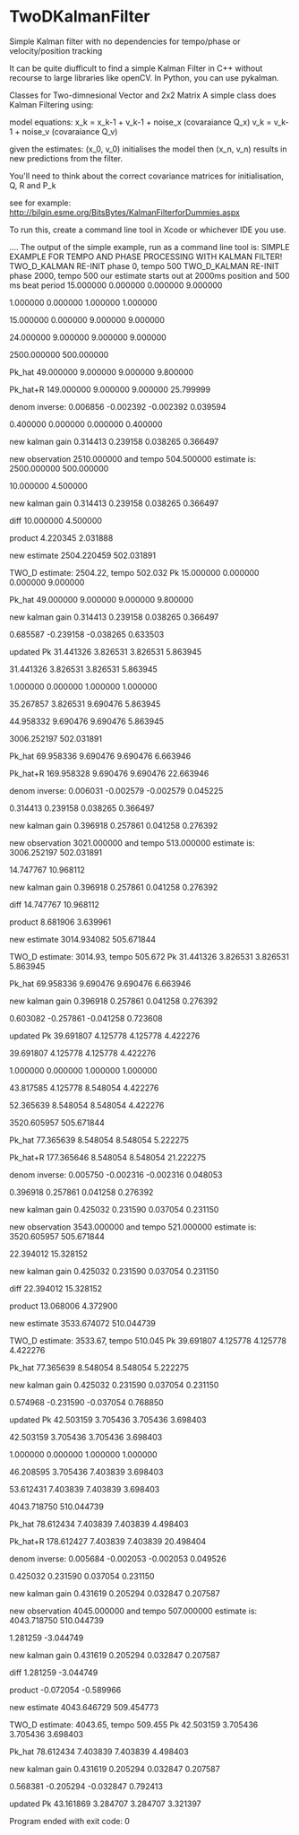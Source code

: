 # TwoDKalmanFilter
Simple Kalman filter with no dependencies for tempo/phase or velocity/position tracking

It can be quite diufficult to find a simple Kalman Filter in C++ without recourse to large libraries like openCV. In Python, you can use pykalman.


Classes for Two-dimnesional Vector and 2x2 Matrix
A simple class does Kalman Filtering using:

model equations:
x_k = x_k-1 + v_k-1 + noise_x (covaraiance Q_x)
v_k = v_k-1 + noise_v (covaraiance Q_v)

given the estimates:
(x_0, v_0) initialises the model
then (x_n, v_n) results in new predictions from the filter.

You'll need to think about the correct covariance matrices for initialisation, Q, R and P_k

see for example:
http://bilgin.esme.org/BitsBytes/KalmanFilterforDummies.aspx


To run this, create a command line tool in Xcode or whichever IDE you use.





....
The output of the simple example, run as a command line tool is:
SIMPLE EXAMPLE FOR TEMPO AND PHASE PROCESSING WITH KALMAN FILTER!
TWO_D_KALMAN RE-INIT phase 0, tempo 500
TWO_D_KALMAN RE-INIT phase 2000, tempo 500
our estimate starts out at 2000ms position and 500 ms beat period
15.000000 0.000000
0.000000 9.000000

1.000000 0.000000
1.000000 1.000000

15.000000 0.000000
9.000000 9.000000

24.000000 9.000000
9.000000 9.000000

2500.000000
500.000000

Pk_hat
49.000000 9.000000
9.000000 9.800000

Pk_hat+R
149.000000 9.000000
9.000000 25.799999

denom inverse:
0.006856 -0.002392
-0.002392 0.039594

0.400000 0.000000
0.000000 0.400000

new kalman gain
0.314413 0.239158
0.038265 0.366497

new observation 2510.000000 and tempo 504.500000
estimate is:
2500.000000
500.000000

10.000000
4.500000

new kalman gain
0.314413 0.239158
0.038265 0.366497

diff
10.000000
4.500000

product
4.220345
2.031888

new estimate
2504.220459
502.031891

TWO_D estimate: 2504.22, tempo 502.032
Pk
15.000000 0.000000
0.000000 9.000000

Pk_hat
49.000000 9.000000
9.000000 9.800000

new kalman gain
0.314413 0.239158
0.038265 0.366497

0.685587 -0.239158
-0.038265 0.633503

updated Pk
31.441326 3.826531
3.826531 5.863945

31.441326 3.826531
3.826531 5.863945

1.000000 0.000000
1.000000 1.000000

35.267857 3.826531
9.690476 5.863945

44.958332 9.690476
9.690476 5.863945

3006.252197
502.031891

Pk_hat
69.958336 9.690476
9.690476 6.663946

Pk_hat+R
169.958328 9.690476
9.690476 22.663946

denom inverse:
0.006031 -0.002579
-0.002579 0.045225

0.314413 0.239158
0.038265 0.366497

new kalman gain
0.396918 0.257861
0.041258 0.276392

new observation 3021.000000 and tempo 513.000000
estimate is:
3006.252197
502.031891

14.747767
10.968112

new kalman gain
0.396918 0.257861
0.041258 0.276392

diff
14.747767
10.968112

product
8.681906
3.639961

new estimate
3014.934082
505.671844

TWO_D estimate: 3014.93, tempo 505.672
Pk
31.441326 3.826531
3.826531 5.863945

Pk_hat
69.958336 9.690476
9.690476 6.663946

new kalman gain
0.396918 0.257861
0.041258 0.276392

0.603082 -0.257861
-0.041258 0.723608

updated Pk
39.691807 4.125778
4.125778 4.422276

39.691807 4.125778
4.125778 4.422276

1.000000 0.000000
1.000000 1.000000

43.817585 4.125778
8.548054 4.422276

52.365639 8.548054
8.548054 4.422276

3520.605957
505.671844

Pk_hat
77.365639 8.548054
8.548054 5.222275

Pk_hat+R
177.365646 8.548054
8.548054 21.222275

denom inverse:
0.005750 -0.002316
-0.002316 0.048053

0.396918 0.257861
0.041258 0.276392

new kalman gain
0.425032 0.231590
0.037054 0.231150

new observation 3543.000000 and tempo 521.000000
estimate is:
3520.605957
505.671844

22.394012
15.328152

new kalman gain
0.425032 0.231590
0.037054 0.231150

diff
22.394012
15.328152

product
13.068006
4.372900

new estimate
3533.674072
510.044739

TWO_D estimate: 3533.67, tempo 510.045
Pk
39.691807 4.125778
4.125778 4.422276

Pk_hat
77.365639 8.548054
8.548054 5.222275

new kalman gain
0.425032 0.231590
0.037054 0.231150

0.574968 -0.231590
-0.037054 0.768850

updated Pk
42.503159 3.705436
3.705436 3.698403

42.503159 3.705436
3.705436 3.698403

1.000000 0.000000
1.000000 1.000000

46.208595 3.705436
7.403839 3.698403

53.612431 7.403839
7.403839 3.698403

4043.718750
510.044739

Pk_hat
78.612434 7.403839
7.403839 4.498403

Pk_hat+R
178.612427 7.403839
7.403839 20.498404

denom inverse:
0.005684 -0.002053
-0.002053 0.049526

0.425032 0.231590
0.037054 0.231150

new kalman gain
0.431619 0.205294
0.032847 0.207587

new observation 4045.000000 and tempo 507.000000
estimate is:
4043.718750
510.044739

1.281259
-3.044749

new kalman gain
0.431619 0.205294
0.032847 0.207587

diff
1.281259
-3.044749

product
-0.072054
-0.589966

new estimate
4043.646729
509.454773

TWO_D estimate: 4043.65, tempo 509.455
Pk
42.503159 3.705436
3.705436 3.698403

Pk_hat
78.612434 7.403839
7.403839 4.498403

new kalman gain
0.431619 0.205294
0.032847 0.207587

0.568381 -0.205294
-0.032847 0.792413

updated Pk
43.161869 3.284707
3.284707 3.321397

Program ended with exit code: 0